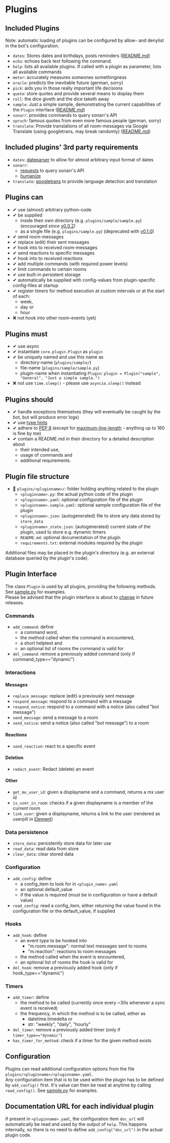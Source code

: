 # Plugins
## Included Plugins
Note: automatic loading of plugins can be configured by allow- and denylist in the bot's configuration.  
- `dates`: Stores dates and birthdays, posts reminders ([README.md](dates/README.md))
- `echo`: echoes back text following the command.
- `help`: lists all available plugins. If called with a plugin as parameter, lists all available commands
- `meter`: accurately measures someones somethingness
- `oracle`: predicts the inevitable future (german, sorry)
- `pick`: aids you in those really important life decisions
- `quote`: store quotes and provide several means to display them
- `roll`: the dice giveth and the dice taketh away
- `sample`: Just a simple sample, demonstrating the current capabilities of the `Plugin` interface
([README.md](sample/README.md))
- `sonarr`: provides commands to query sonarr's API
- `spruch`: famous quotes from even more famous people (german, sorry)
- `translate`: Provide translations of all room-messages via Google Translate (using googletrans, may break randomly) 
([README.md](translate/README.md))

## Included plugins' 3rd party requirements
- `dates`: [dateparser](https://pypi.org/project/dateparser/) to allow for almost arbitrary input format of dates
- `sonarr`:
  - [requests](https://pypi.org/project/requests/) to query sonarr's API
  - [humanize](https://pypi.org/project/humanize/)
- `translate`: [googletrans](https://pypi.org/project/googletrans/) to provide language detection and translation

## Plugins can
- ✔ use (almost) arbitrary python-code
- ✔ be supplied
  - inside their own directory (e.g. `plugins/sample/sample.py`) (encouraged since [v0.0.2](https://github.com/alturiak/nio-smith/releases/tag/v0.0.2))
  - as a single file (e.g. `plugins/sample.py`) (deprecated with [v0.1.0](https://github.com/alturiak/nio-smith/releases/tag/v0.1.0))
- ✔ send room-messages
- ✔ replace (edit) their sent messages
- ✔ hook into to received room-messages
- ✔ send reactions to specific messages
- ✔ hook into to received reactions
- ✔ add multiple commands (with required power levels) 
- ✔ limit commands to certain rooms
- ✔ use built-in persistent storage
- ✔ automatically be supplied with config-values from plugin-specific config-files at startup
- ✔ register timers for method execution at custom intervals or at the start of each:
    - week,
    - day or
    - hour
- ❌ not hook into other room-events (yet)

## Plugins must
- ✔ use async
- ✔ instantiate `core.plugin.Plugin` as `plugin`
- ✔ be uniquely named and use this name as
  - directory-name (`plugins/sample/`)
  - file-name (`plugins/sample/sample.py`)
  - plugin-name when instantiating `Plugin`: `plugin = Plugin("sample", "General", "Just a simple sample.")`
- ❌ not use `time.sleep()` - please use `asyncio.sleep()` instead

## Plugins should
- ✔ handle exceptions themselves (they will eventually be caught by the bot, but will produce error logs)
- ✔ use [type hints](https://docs.python.org/3/library/typing.html)
- ✔ adhere to [PEP 8](https://www.python.org/dev/peps/pep-0008/) (except for
[maximum-line-length](https://www.python.org/dev/peps/pep-0008/#maximum-line-length) - anything up to 160 is fine by
 me)
- ✔ contain a README.md in their directory for a detailed description about
    - their intended use,
    - usage of commands and
    - additional requirements.

## Plugin file structure
- 📂 `plugins/<pluginname>/`: folder holding anything related to the plugin  
  - `<pluginname>.py`: the actual python code of the plugin
  - `<pluginname>.yaml`: optional configuration file of the plugin
  - `<pluginname>.sample.yaml`: optional sample configuration file of the plugin
  - `<pluginname>.json`: (autogenerated) file to store any data stored by `store_data`
  - `<pluginname>_state.json`: (autogenerated) current state of the plugin, used to store e.g. dynamic timers
  - `README.md`: optional documentation of the plugin  
  - `requirements.txt`: external modules required by the plugin

Additional files may be placed in the plugin's directory (e.g. an external database queried by the plugin's code).

## Plugin Interface
The class `Plugin` is used by all plugins, providing the following methods. See 
[sample.py](sample/sample.py) for examples.  
Please be advised that the plugin interface is about to
[change](https://github.com/alturiak/nio-smith/blob/master/BREAKING.md#simplify-plugins-interface) in future releases.

### Commands
- `add_command`: define
    - a command word,
    - the method called when the command is encountered,
    - a short helptext and
    - an optional list of rooms the command is valid for
- `del_command`: remove a previously added command (only if command_type=="dynamic")

### Interactions
#### Messages
- `replace_message`: replace (edit) a previously sent message
- `respond_message`: respond to a command with a message
- `respond_notice`: respond to a command with a notice (also called "bot message")
- `send_message`: send a message to a room
- `send_notice`: send a notice (also called "bot message") to a room

#### Reactions
- `send_reaction`: react to a specific event

#### Deletion
- `redact_event`: Redact (delete) an event

#### Other
- `get_mx_user_id`: given a displayname and a command, returns a mx user id
- `is_user_in_room`: checks if a given displayname is a member of the current room
- `link_user`: given a displayname, returns a link to the user (rendered as userpill in [Element](https://element.io))

### Data persistence
- `store_data`: persistently store data for later use
- `read_data`: read data from store
- `clear_data`: clear stored data

### Configuration
- `add_config`: define
    - a config_item to look for in `<plugin_name>.yaml`
    - an optional default_value
    - if the value is required (must be in configuration or have a default value)
- `read_config`: read a config_item, either returning the value found in the configuration file or the default_value,
  if supplied

### Hooks
- `add_hook`: define
    - an event type to be hooked into
        - "m.room.message": normal text messages sent to rooms
        - "m.reaction": reactions to room messages
    - the method called when the event is encountered,
    - an optional list of rooms the hook is valid for
- `del_hook`: remove a previously added hook (only if hook_type=="dynamic")

### Timers
- `add_timer`: define
    - the method to be called (currently once every ~30s whenever a sync event is received)
    - the frequency, in which the method is to be called, either as
        - datetime.timedelta or
        - str: "weekly", "daily", "hourly"
- `del_timer`: remove a previously added timer (only if `timer_type=="dynamic"`)
- `has_timer_for_method`: check if a timer for the given method exists

## Configuration
Plugins can read additional configuration options from the file `plugins/<pluginname>/<pluginname>.yaml`.  
Any configuration item that is to be used within the plugin has to be defined by `add_config()` first. It's value can 
then be read at anytime by calling `read_config()`. See [sample.py](sample/sample.py) for examples.  

## Documentation URL for each individual plugin
If present in `<pluginname>.yaml`, the configuration item `doc_url` will automatically be read and used by the 
output of `help`. This happens internally, so there is no need to define `add_config("doc_url")` in the actual 
plugin code.
